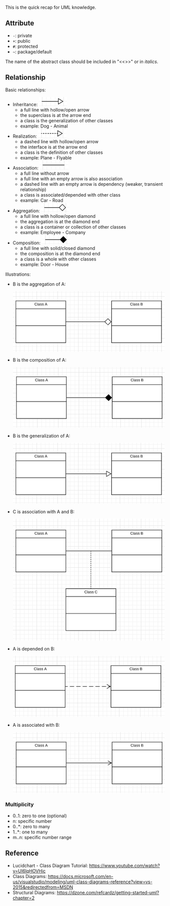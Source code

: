 
This is the quick recap for UML knowledge.

## Attribute
- `-`: private
- `+`: public
- `#`: protected
- `~`: package/default

The name of the abstract class should be included in "<<>>" or in _italics_.


## Relationship

Basic relationships:

- Inheritance: ![solid line with hollow arrow](images/UML/lines/inheritance.png)
    - a full line with hollow/open arrow
    - the superclass is at the arrow end
    - a class is the generalization of other classes
    - example: Dog - Animal
- Realization: ![dotted line with hollow arrow](images/UML/lines/realization.png)
    - a dashed line with hollow/open arrow
    - the interface is at the arrow end
    - a class is the definition of other classes
    - example: Plane - Flyable
- Association: ![solid line](images/UML/lines/association.png)
    - a full line without arrow 
    - a full line with an empty arrow is also association
    - a dashed line with an empty arrow is dependency (weaker, transient relationship)
    - a class is associated/depended with other class
    - example: Car - Road
- Aggregation: ![solid line with hollow diamond](images/UML/lines/aggregation.png)
    - a full line with hollow/open diamond
    - the aggregation is at the diamond end
    - a class is a container or collection of other classes
    - example: Employee - Company
- Composition: ![solid line with solid diamond](images/UML/lines/composition.png)
    - a full line with solid/closed diamond
    - the composition is at the diamond end
    - a class is a whole with other classes
    - example: Door - House


Illustrations:

- B is the aggregation of A:
    
    ![aggregation](images/UML/aggregation.png)

- B is the composition of A:
    
    ![composition](images/UML/composition.png)

- B is the generalization of A: 
    
    ![specialization/generalization](images/UML/generalization.png)

- C is association with A and B:
    
    ![association](images/UML/association.png)

- A is depended on B:

    ![dependended](images/UML/depended.png)

- A is associated with B:

    ![associated](images/UML/associated.png)

### Multiplicity

- 0..1: zero to one (optional)
- n: specific number
- 0..*: zero to many
- 1..*: one to many
- m..n: specific number range


## Reference
- Lucidchart - Class Diagram Tutorial: https://www.youtube.com/watch?v=UI6lqHOVHic
- Class Diagrams: https://docs.microsoft.com/en-us/visualstudio/modeling/uml-class-diagrams-reference?view=vs-2015&redirectedfrom=MSDN
- Structural Diagrams: https://dzone.com/refcardz/getting-started-uml?chapter=2
